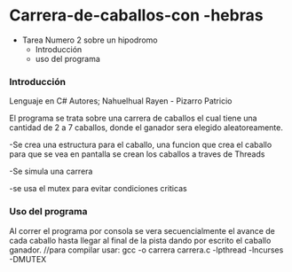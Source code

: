 # Carrera-de-caballos-con -hebras

- Tarea Numero 2 sobre un hipodromo
  - Introducción
  - uso del programa

### Introducción

Lenguaje en C#
Autores; Nahuelhual Rayen - Pizarro Patricio

El programa se trata sobre una carrera de caballos el cual tiene una cantidad de 2 a 7 caballos, donde el ganador sera elegido aleatoreamente.

-Se crea una estructura para el caballo, una funcion que crea el caballo para que se vea en pantalla 
se crean los caballos a traves de Threads

-Se simula una carrera

-se usa el mutex para evitar condiciones criticas

### Uso del programa

Al correr el programa por consola se vera secuencialmente el avance de cada caballo hasta llegar al final de la pista dando por escrito el caballo ganador.
//para compilar usar: gcc -o carrera carrera.c -lpthread -lncurses -DMUTEX
